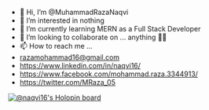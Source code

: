- 👋 Hi, I’m @MuhammadRazaNaqvi
- 👀 I’m interested in nothing
- 🌱 I’m currently learning MERN as a Full Stack Developer
- 💞️ I’m looking to collaborate on ... anything 🐱‍👤
- 📫 How to reach me ...
- razamohammad16@gmail.com
- https://www.linkedin.com/in/naqvi16/
- https://www.facebook.com/mohammad.raza.3344913/
- https://twitter.com/MRaza_05

[![@naqvi16's Holopin board](https://holopin.me/naqvi16)](https://holopin.io/@naqvi16)

<!---
MuhammadRazaNaqvi/MuhammadRazaNaqvi is a ✨ special ✨ repository because its `README.md` (this file) appears on your GitHub profile.
You can click the Preview link to take a look at your changes.
--->

